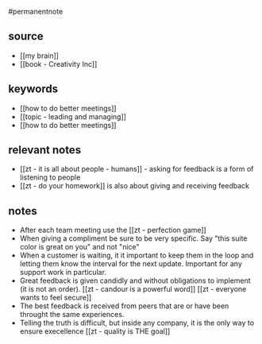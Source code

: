 #permanentnote
## source
- [[my brain]]
- [[book - Creativity Inc]]
## keywords
- [[how to do better meetings]] 
- [[topic - leading and managing]] 
- [[how to do better meetings]] 

## relevant notes
- [[zt - it is all about people - humans]] - asking for feedback is a form of listening to people
- [[zt - do your homework]] is also about giving and receiving feedback

## notes
- After each team meeting use the [[zt - perfection game]]
- When giving a compliment be sure to be very specific. Say "this suite color is great on you" and not "nice"
- When a customer is waiting, it it important to keep them in the loop and letting them know the interval for the next update.  Important for any support work in particular. 
- Great feedback is given candidly and without obligations to implement (it is not an order).  [[zt - candour is a powerful word]] [[zt - everyone wants to feel secure]]
- The best feedback is received from peers that are or have been throught the same experiences.
- Telling the truth is difficult, but inside any company, it is the only way to ensure execellence [[zt - quality is THE goal]]